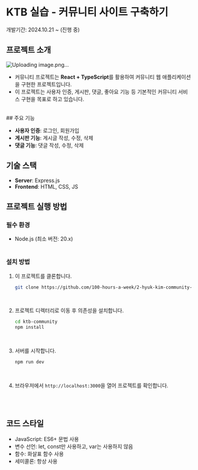 # KTB 실습 - 커뮤니티 사이트 구축하기

개발기간: 2024.10.21 ~ (진행 중)
 </br>
## 프로젝트 소개

![Uploading image.png…]()

- 커뮤니티 프로젝트는 **React + TypeScript**를 활용하여 커뮤니티 웹 애플리케이션을 구현한 프로젝트입니다.<br>
- 이 프로젝트는 사용자 인증, 게시판, 댓글, 좋아요 기능 등 기본적인 커뮤니티 서비스 구현을 목표로 하고 있습니다.
 </br>
## 주요 기능

- **사용자 인증**: 로그인, 회원가입
- **게시판 기능**: 게시글 작성, 수정, 삭제
- **댓글 기능**: 댓글 작성, 수정, 삭제

## 기술 스택

- **Server**: Express.js
- **Frontend**: HTML, CSS, JS

## 프로젝트 실행 방법

### 필수 환경

- Node.js (최소 버전: 20.x)
 </br> </br>
### 설치 방법

1. 이 프로젝트를 클론합니다.
   ```bash
   git clone https://github.com/100-hours-a-week/2-hyuk-kim-community-fe.git
   ```

 </br>
 
2. 프로젝트 디렉터리로 이동 후 의존성을 설치합니다.
   ```bash
   cd ktb-community
   npm install
   ```

 </br>

3. 서버를 시작합니다.
   ```bash
   npm run dev
   ```
 </br> 

4. 브라우저에서 ```http://localhost:3000```을 열어 프로젝트를 확인합니다.
</br>
</br>

## 코드 스타일

- JavaScript: ES6+ 문법 사용 </br>
- 변수 선언: let, const만 사용하고, var는 사용하지 않음</br>
- 함수: 화살표 함수 사용</br>
- 세미콜론: 항상 사용
